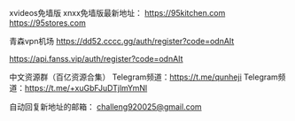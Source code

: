 
xvideos免墙版 xnxx免墙版最新地址：
https://95kitchen.com
https://95stores.com



青森vpn机场
https://dd52.cccc.gg/auth/register?code=odnAIt

https://api.fanss.vip/auth/register?code=odnAIt



中文资源群（百亿资源合集）
Telegram频道：https://t.me/qunheji
Telegram频道：https://t.me/+xuGbFJuDTjlmYmNl




自动回复新地址的邮箱：
challeng920025@gmail.com
